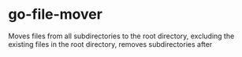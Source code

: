# go-file-mover
Moves files from all subdirectories to the root directory, excluding the existing files in the root directory, removes subdirectories after
